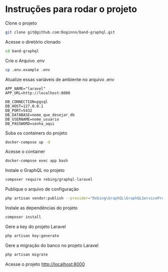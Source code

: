 # Instruções para rodar o projeto
Clone o projeto
```sh
git clone git@github.com:Doginnn/band-graphql.git
```

Acesse o diretório clonado
```sh
cd band-graphql
```

Crie o Arquivo .env
```sh
cp .env.example .env
```

Atualize essas variáveis de ambiente no arquivo .env
```dosini
APP_NAME="laravel"
APP_URL=http://localhost:8000

DB_CONNECTION=pgsql
DB_HOST=127.0.0.1
DB_PORT=5432
DB_DATABASE=nome_que_desejar_db
DB_USERNAME=nome_usuario
DB_PASSWORD=senha_aqui
```

Suba os containers do projeto
```sh
docker-compose up -d
```

Acesse o container
```sh
docker-compose exec app bash
```

Instale o GraphQL no projeto
```sh
composer require rebing/graphql-laravel
```

Publique o arquivo de configuração
```sh
php artisan vendor:publish --provider="Rebing\GraphQL\GraphQLServiceProvider"
```

Instale as dependências do projeto
```sh
composer install
```

Gere a key do projeto Laravel
```sh
php artisan key:generate
```

Gere a migração do banco no projeto Laravel
```sh
php artisan migrate
```

Acesse o projeto
[http://localhost:8000](http://localhost:8000)

